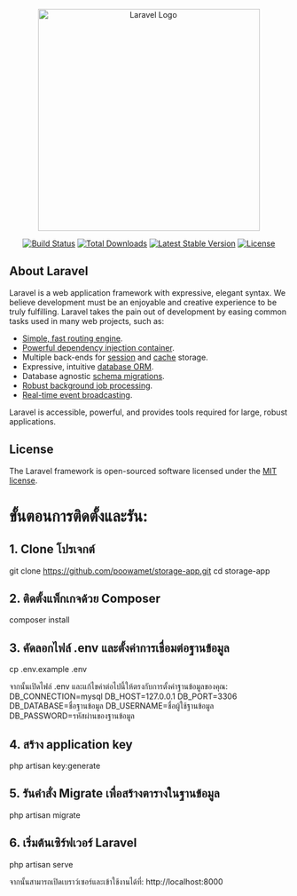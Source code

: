 <p align="center"><a href="https://laravel.com" target="_blank"><img src="https://raw.githubusercontent.com/laravel/art/master/logo-lockup/5%20SVG/2%20CMYK/1%20Full%20Color/laravel-logolockup-cmyk-red.svg" width="400" alt="Laravel Logo"></a></p>

<p align="center">
<a href="https://github.com/laravel/framework/actions"><img src="https://github.com/laravel/framework/workflows/tests/badge.svg" alt="Build Status"></a>
<a href="https://packagist.org/packages/laravel/framework"><img src="https://img.shields.io/packagist/dt/laravel/framework" alt="Total Downloads"></a>
<a href="https://packagist.org/packages/laravel/framework"><img src="https://img.shields.io/packagist/v/laravel/framework" alt="Latest Stable Version"></a>
<a href="https://packagist.org/packages/laravel/framework"><img src="https://img.shields.io/packagist/l/laravel/framework" alt="License"></a>
</p>

## About Laravel

Laravel is a web application framework with expressive, elegant syntax. We believe development must be an enjoyable and creative experience to be truly fulfilling. Laravel takes the pain out of development by easing common tasks used in many web projects, such as:

- [Simple, fast routing engine](https://laravel.com/docs/routing).
- [Powerful dependency injection container](https://laravel.com/docs/container).
- Multiple back-ends for [session](https://laravel.com/docs/session) and [cache](https://laravel.com/docs/cache) storage.
- Expressive, intuitive [database ORM](https://laravel.com/docs/eloquent).
- Database agnostic [schema migrations](https://laravel.com/docs/migrations).
- [Robust background job processing](https://laravel.com/docs/queues).
- [Real-time event broadcasting](https://laravel.com/docs/broadcasting).

Laravel is accessible, powerful, and provides tools required for large, robust applications.

## License

The Laravel framework is open-sourced software licensed under the [MIT license](https://opensource.org/licenses/MIT).

# ขั้นตอนการติดตั้งและรัน:
## 1. Clone โปรเจกต์
git clone https://github.com/poowamet/storage-app.git
cd storage-app

## 2. ติดตั้งแพ็กเกจด้วย Composer
composer install

## 3. คัดลอกไฟล์ .env และตั้งค่าการเชื่อมต่อฐานข้อมูล
cp .env.example .env

จากนั้นเปิดไฟล์ .env และแก้ไขค่าต่อไปนี้ให้ตรงกับการตั้งค่าฐานข้อมูลของคุณ:
DB_CONNECTION=mysql
DB_HOST=127.0.0.1
DB_PORT=3306
DB_DATABASE=ชื่อฐานข้อมูล
DB_USERNAME=ชื่อผู้ใช้ฐานข้อมูล
DB_PASSWORD=รหัสผ่านของฐานข้อมูล

## 4. สร้าง application key
php artisan key:generate

## 5. รันคำสั่ง Migrate เพื่อสร้างตารางในฐานข้อมูล
php artisan migrate

## 6. เริ่มต้นเซิร์ฟเวอร์ Laravel
php artisan serve

จากนั้นสามารถเปิดเบราว์เซอร์และเข้าใช้งานได้ที่: http://localhost:8000

